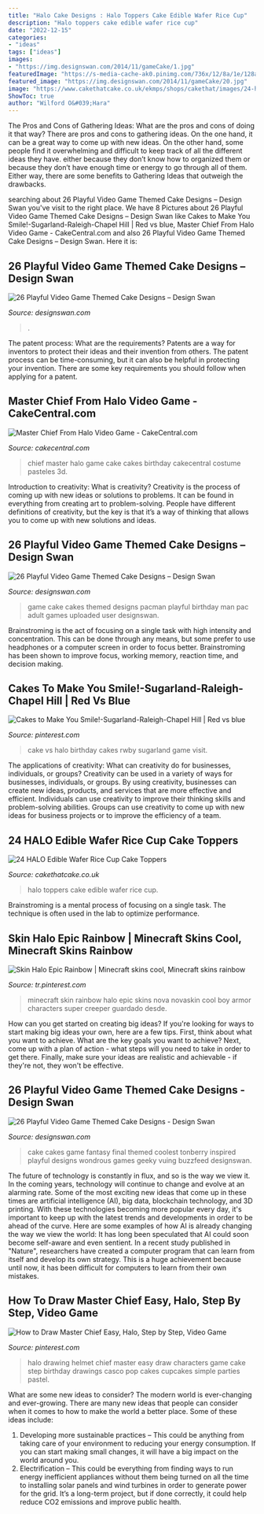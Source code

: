 ```yaml
---
title: "Halo Cake Designs : Halo Toppers Cake Edible Wafer Rice Cup"
description: "Halo toppers cake edible wafer rice cup"
date: "2022-12-15"
categories:
- "ideas"
tags: ["ideas"]
images:
- "https://img.designswan.com/2014/11/gameCake/1.jpg"
featuredImage: "https://s-media-cache-ak0.pinimg.com/736x/12/8a/1e/128a1e791e40fcc9a5cd45ab73d4e1c3--halo-party-video-game-characters.jpg"
featured_image: "https://img.designswan.com/2014/11/gameCake/20.jpg"
image: "https://www.cakethatcake.co.uk/ekmps/shops/cakethat/images/24-halo-edible-wafer-rice-cup-cake-toppers-1102-p.jpg"
ShowToc: true
author: "Wilford O&#039;Hara"
---
```



The Pros and Cons of Gathering Ideas: What are the pros and cons of doing it that way?
There are pros and cons to gathering ideas. On the one hand, it can be a great way to come up with new ideas. On the other hand, some people find it overwhelming and difficult to keep track of all the different ideas they have. either because they don’t know how to organized them or because they don’t have enough time or energy to go through all of them. Either way, there are some benefits to Gathering Ideas that outweigh the drawbacks.

	

		
searching about 26 Playful Video Game Themed Cake Designs – Design Swan you've visit to the right place. We have 8 Pictures about 26 Playful Video Game Themed Cake Designs – Design Swan like Cakes to Make You Smile!-Sugarland-Raleigh-Chapel Hill | Red vs blue, Master Chief From Halo Video Game - CakeCentral.com and also 26 Playful Video Game Themed Cake Designs – Design Swan. Here it is:
		
    
## 26 Playful Video Game Themed Cake Designs – Design Swan

<img loading=lazy src="https://img.designswan.com/2014/11/gameCake/20.jpg" onerror="this.onerror=null;this.src='https://tse2.mm.bing.net/th?id=OIP.4TSTqzDSzsCn4Mu1uJyZBwHaJ4&amp;pid=15.1';" alt="26 Playful Video Game Themed Cake Designs – Design Swan">

_Source: designswan.com_

>. 

	

The patent process: What are the requirements?
Patents are a way for inventors to protect their ideas and their invention from others. The patent process can be time-consuming, but it can also be helpful in protecting your invention. There are some key requirements you should follow when applying for a patent.

    
## Master Chief From Halo Video Game - CakeCentral.com

<img loading=lazy src="https://cdn001.cakecentral.com/gallery/2015/03/900_821901YGdJ_master-chief-from-halo-video-game.jpg" onerror="this.onerror=null;this.src='https://tse3.mm.bing.net/th?id=OIP.6r_uF3rmHwoqzgyOY5-CigHaGf&amp;pid=15.1';" alt="Master Chief From Halo Video Game - CakeCentral.com">

_Source: cakecentral.com_

>chief master halo game cake cakes birthday cakecentral costume pasteles 3d. 

	

Introduction to creativity: What is creativity?
Creativity is the process of coming up with new ideas or solutions to problems. It can be found in everything from creating art to problem-solving. People have different definitions of creativity, but the key is that it’s a way of thinking that allows you to come up with new solutions and ideas.

    
## 26 Playful Video Game Themed Cake Designs – Design Swan

<img loading=lazy src="http://img.designswan.com/2014/11/gameCake/12.jpg" onerror="this.onerror=null;this.src='https://tse4.mm.bing.net/th?id=OIP.XupKg9Z8sG_27Qu2r9RBKQHaFj&amp;pid=15.1';" alt="26 Playful Video Game Themed Cake Designs – Design Swan">

_Source: designswan.com_

>game cake cakes themed designs pacman playful birthday man pac adult games uploaded user designswan. 

	

Brainstroming is the act of focusing on a single task with high intensity and concentration. This can be done through any means, but some prefer to use headphones or a computer screen in order to focus better. Brainstroming has been shown to improve focus, working memory, reaction time, and decision making.

    
## Cakes To Make You Smile!-Sugarland-Raleigh-Chapel Hill | Red Vs Blue

<img loading=lazy src="https://i.pinimg.com/originals/d4/c0/ca/d4c0ca4ffdabeb76e17237ecc1b0c229.jpg" onerror="this.onerror=null;this.src='https://tse3.mm.bing.net/th?id=OIP.LVBZ22uv2191mcQlJei8lQHaKK&amp;pid=15.1';" alt="Cakes to Make You Smile!-Sugarland-Raleigh-Chapel Hill | Red vs blue">

_Source: pinterest.com_

>cake vs halo birthday cakes rwby sugarland game visit. 

	

The applications of creativity: What can creativity do for businesses, individuals, or groups?
Creativity can be used in a variety of ways for businesses, individuals, or groups. By using creativity, businesses can create new ideas, products, and services that are more effective and efficient. Individuals can use creativity to improve their thinking skills and problem-solving abilities. Groups can use creativity to come up with new ideas for business projects or to improve the efficiency of a team.

    
## 24 HALO Edible Wafer Rice Cup Cake Toppers

<img loading=lazy src="https://www.cakethatcake.co.uk/ekmps/shops/cakethat/images/24-halo-edible-wafer-rice-cup-cake-toppers-1102-p.jpg" onerror="this.onerror=null;this.src='https://tse4.mm.bing.net/th?id=OIP.N8GkDJboKiCJCxf1gFE0tQHaJ4&amp;pid=15.1';" alt="24 HALO Edible Wafer Rice Cup Cake Toppers">

_Source: cakethatcake.co.uk_

>halo toppers cake edible wafer rice cup. 

	

Brainstroming is a mental process of focusing on a single task. The technique is often used in the lab to optimize performance.

    
## Skin Halo Epic Rainbow | Minecraft Skins Cool, Minecraft Skins Rainbow

<img loading=lazy src="https://i.pinimg.com/736x/61/85/9c/61859caa3f3afe34a49cf969899b42f5.jpg" onerror="this.onerror=null;this.src='https://tse3.mm.bing.net/th?id=OIP.-olPfTLYGvQ5CQt9UGcg9gAAAA&amp;pid=15.1';" alt="Skin Halo Epic Rainbow | Minecraft skins cool, Minecraft skins rainbow">

_Source: tr.pinterest.com_

>minecraft skin rainbow halo epic skins nova novaskin cool boy armor characters super creeper guardado desde. 

	

How can you get started on creating big ideas?
If you're looking for ways to start making big ideas your own, here are a few tips. First, think about what you want to achieve. What are the key goals you want to achieve? Next, come up with a plan of action - what steps will you need to take in order to get there. Finally, make sure your ideas are realistic and achievable - if they're not, they won't be effective.

    
## 26 Playful Video Game Themed Cake Designs - Design Swan

<img loading=lazy src="https://img.designswan.com/2014/11/gameCake/1.jpg" onerror="this.onerror=null;this.src='https://tse3.mm.bing.net/th?id=OIP.vxJC9H3oiGDPCvX1CYw4EwHaJ4&amp;pid=15.1';" alt="26 Playful Video Game Themed Cake Designs - Design Swan">

_Source: designswan.com_

>cake cakes game fantasy final themed coolest tonberry inspired playful designs wondrous games geeky vuing buzzfeed designswan. 

	

The future of technology is constantly in flux, and so is the way we view it.
In the coming years, technology will continue to change and evolve at an alarming rate. Some of the most exciting new ideas that come up in these times are artificial intelligence (AI), big data, blockchain technology, and 3D printing. With these technologies becoming more popular every day, it's important to keep up with the latest trends and developments in order to be ahead of the curve. Here are some examples of how AI is already changing the way we view the world: 
It has long been speculated that AI could soon become self-aware and even sentient. In a recent study published in "Nature", researchers have created a computer program that can learn from itself and develop its own strategy. This is a huge achievement because until now, it has been difficult for computers to learn from their own mistakes.

    
## How To Draw Master Chief Easy, Halo, Step By Step, Video Game

<img loading=lazy src="https://s-media-cache-ak0.pinimg.com/736x/12/8a/1e/128a1e791e40fcc9a5cd45ab73d4e1c3--halo-party-video-game-characters.jpg" onerror="this.onerror=null;this.src='https://tse4.mm.bing.net/th?id=OIP.oNRJyJ8GqBfTC7Y9RIr5rgHaH-&amp;pid=15.1';" alt="How to Draw Master Chief Easy, Halo, Step by Step, Video Game">

_Source: pinterest.com_

>halo drawing helmet chief master easy draw characters game cake step birthday drawings casco pop cakes cupcakes simple parties pastel. 

	

What are some new ideas to consider?
The modern world is ever-changing and ever-growing. There are many new ideas that people can consider when it comes to how to make the world a better place. Some of these ideas include: 
1. Developing more sustainable practices – This could be anything from taking care of your environment to reducing your energy consumption. If you can start making small changes, it will have a big impact on the world around you. 
2. Electrification – This could be everything from finding ways to run energy inefficient appliances without them being turned on all the time to installing solar panels and wind turbines in order to generate power for the grid. It’s a long-term project, but if done correctly, it could help reduce CO2 emissions and improve public health. 

